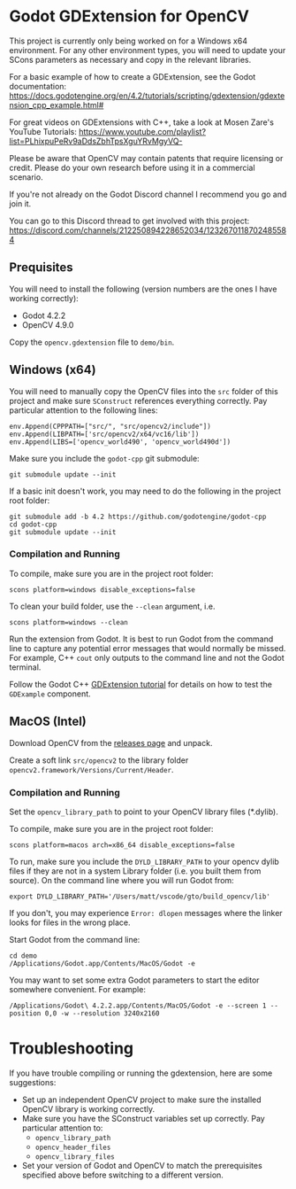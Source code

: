 # Godot GDExtension for OpenCV

This project is currently only being worked on for a Windows x64 environment. For any other environment types, you will need to update your SCons parameters as necessary and copy in the relevant libraries.

For a basic example of how to create a GDExtension, see the Godot documentation: https://docs.godotengine.org/en/4.2/tutorials/scripting/gdextension/gdextension_cpp_example.html#

For great videos on GDExtensions with C++, take a look at Mosen Zare's YouTube Tutorials: https://www.youtube.com/playlist?list=PLhixpuPeRv9aDdsZbhTpsXguYRvMgyVQ-

Please be aware that OpenCV may contain patents that require licensing or credit. Please do your own research before using it in a commercial scenario.

If you're not already on the Godot Discord channel I recommend you go and join it.

You can go to this Discord thread to get involved with this project: https://discord.com/channels/212250894228652034/1232670118702485584

## Prequisites

You will need to install the following (version numbers are the ones I have working correctly):

- Godot 4.2.2
- OpenCV 4.9.0

Copy the `opencv.gdextension` file to `demo/bin`.

## Windows (x64)

You will need to manually copy the OpenCV files into the `src` folder of this project and make sure `SConstruct` references everything correctly. Pay particular attention to the following lines:

    env.Append(CPPPATH=["src/", "src/opencv2/include"])
    env.Append(LIBPATH=['src/opencv2/x64/vc16/lib'])
    env.Append(LIBS=['opencv_world490', 'opencv_world490d'])

Make sure you include the `godot-cpp` git submodule:

    git submodule update --init

If a basic init doesn't work, you may need to do the following in the project root folder:

    git submodule add -b 4.2 https://github.com/godotengine/godot-cpp
    cd godot-cpp
    git submodule update --init

### Compilation and Running

To compile, make sure you are in the project root folder:

    scons platform=windows disable_exceptions=false

To clean your build folder, use the `--clean` argument, i.e.

    scons platform=windows --clean

Run the extension from Godot. It is best to run Godot from the command line to capture any potential error messages that would normally be missed. For example, C++ `cout` only outputs to the command line and not the Godot terminal.

Follow the Godot C++ [GDExtension tutorial](https://docs.godotengine.org/en/4.2/tutorials/scripting/gdextension/gdextension_cpp_example.html#) for details on how to test the `GDExample` component.

## MacOS (Intel)

Download OpenCV from the [releases page](https://opencv.org/releases/) and unpack.

Create a soft link `src/opencv2` to the library folder `opencv2.framework/Versions/Current/Header`.

### Compilation and Running

Set the `opencv_library_path` to point to your OpenCV library files (\*.dylib).

To compile, make sure you are in the project root folder:

    scons platform=macos arch=x86_64 disable_exceptions=false

To run, make sure you include the `DYLD_LIBRARY_PATH` to your opencv dylib files if they are not in a system Library folder (i.e. you built them from source). On the command line where you will run Godot from:

    export DYLD_LIBRARY_PATH='/Users/matt/vscode/gto/build_opencv/lib'

If you don't, you may experience `Error: dlopen` messages where the linker looks for files in the wrong place.

Start Godot from the command line:

    cd demo
    /Applications/Godot.app/Contents/MacOS/Godot -e

You may want to set some extra Godot parameters to start the editor somewhere convenient. For example:

    /Applications/Godot\ 4.2.2.app/Contents/MacOS/Godot -e --screen 1 --position 0,0 -w --resolution 3240x2160

# Troubleshooting

If you have trouble compiling or running the gdextension, here are some suggestions:

- Set up an independent OpenCV project to make sure the installed OpenCV library is working correctly.
- Make sure you have the SConstruct variables set up correctly. Pay particular attention to:
  - `opencv_library_path`
  - `opencv_header_files`
  - `opencv_library_files`
- Set your version of Godot and OpenCV to match the prerequisites specified above before switching to a different version.
